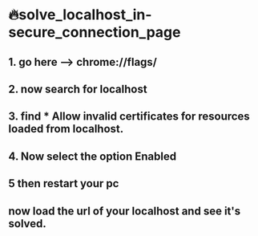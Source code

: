 # :fire:solve_localhost_in-secure_connection_page


## 1. go here --> chrome://flags/
## 2. now search for localhost
## 3. find * Allow invalid certificates for resources loaded from localhost.
## 4. Now select the option Enabled
## 5 then restart your pc

## now load the url of your localhost and see it's solved.
